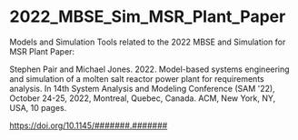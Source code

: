 # 2022_MBSE_Sim_MSR_Plant_Paper
Models and Simulation Tools related to the 2022 MBSE and Simulation for MSR Plant Paper:

Stephen Pair and Michael Jones. 2022. Model-based systems engineering and simulation of a molten salt reactor power plant for requirements analysis. In 14th System Analysis and Modeling Conference (SAM '22), October 24-25, 2022, Montreal, Quebec, Canada. ACM, New York, NY, USA, 10 pages. 

https://doi.org/10.1145/#######.#######
